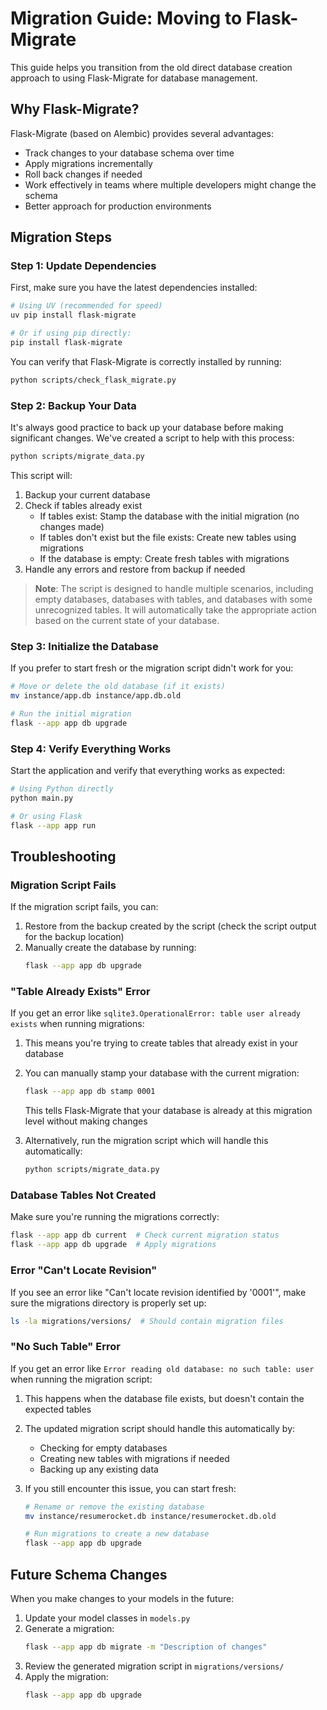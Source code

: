 # Migration Guide: Moving to Flask-Migrate

This guide helps you transition from the old direct database creation approach to using Flask-Migrate for database management.

## Why Flask-Migrate?

Flask-Migrate (based on Alembic) provides several advantages:

- Track changes to your database schema over time
- Apply migrations incrementally
- Roll back changes if needed
- Work effectively in teams where multiple developers might change the schema
- Better approach for production environments

## Migration Steps

### Step 1: Update Dependencies

First, make sure you have the latest dependencies installed:

```bash
# Using UV (recommended for speed)
uv pip install flask-migrate

# Or if using pip directly:
pip install flask-migrate
```

You can verify that Flask-Migrate is correctly installed by running:

```bash
python scripts/check_flask_migrate.py
```

### Step 2: Backup Your Data

It's always good practice to back up your database before making significant changes. 
We've created a script to help with this process:

```bash
python scripts/migrate_data.py
```

This script will:
1. Backup your current database
2. Check if tables already exist
   - If tables exist: Stamp the database with the initial migration (no changes made)
   - If tables don't exist but the file exists: Create new tables using migrations
   - If the database is empty: Create fresh tables with migrations
3. Handle any errors and restore from backup if needed

> **Note**: The script is designed to handle multiple scenarios, including empty databases, databases with tables, and databases with some unrecognized tables. It will automatically take the appropriate action based on the current state of your database.

### Step 3: Initialize the Database

If you prefer to start fresh or the migration script didn't work for you:

```bash
# Move or delete the old database (if it exists)
mv instance/app.db instance/app.db.old

# Run the initial migration
flask --app app db upgrade
```

### Step 4: Verify Everything Works

Start the application and verify that everything works as expected:

```bash
# Using Python directly
python main.py

# Or using Flask
flask --app app run
```

## Troubleshooting

### Migration Script Fails

If the migration script fails, you can:

1. Restore from the backup created by the script (check the script output for the backup location)
2. Manually create the database by running:
   ```bash
   flask --app app db upgrade
   ```

### "Table Already Exists" Error

If you get an error like `sqlite3.OperationalError: table user already exists` when running migrations:

1. This means you're trying to create tables that already exist in your database
2. You can manually stamp your database with the current migration:
   ```bash
   flask --app app db stamp 0001
   ```
   This tells Flask-Migrate that your database is already at this migration level without making changes

3. Alternatively, run the migration script which will handle this automatically:
   ```bash
   python scripts/migrate_data.py
   ```

### Database Tables Not Created

Make sure you're running the migrations correctly:

```bash
flask --app app db current  # Check current migration status
flask --app app db upgrade  # Apply migrations
```

### Error "Can't Locate Revision"

If you see an error like "Can't locate revision identified by '0001'", make sure the migrations directory is properly set up:

```bash
ls -la migrations/versions/  # Should contain migration files
```

### "No Such Table" Error

If you get an error like `Error reading old database: no such table: user` when running the migration script:

1. This happens when the database file exists, but doesn't contain the expected tables
2. The updated migration script should handle this automatically by:
   - Checking for empty databases
   - Creating new tables with migrations if needed
   - Backing up any existing data

3. If you still encounter this issue, you can start fresh:
   ```bash
   # Rename or remove the existing database
   mv instance/resumerocket.db instance/resumerocket.db.old
   
   # Run migrations to create a new database
   flask --app app db upgrade
   ```

## Future Schema Changes

When you make changes to your models in the future:

1. Update your model classes in `models.py`
2. Generate a migration:
   ```bash
   flask --app app db migrate -m "Description of changes"
   ```
3. Review the generated migration script in `migrations/versions/`
4. Apply the migration:
   ```bash
   flask --app app db upgrade
   ``` 